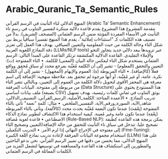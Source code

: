# Arabic_Quranic_Ta_Semantic_Rules
المنهج الدلالي لتاء التأنيث في الرسم القرآني (Arabic Ta’ Semantic Enhancement)
​مقدمة المشروع
​هذا المشروع يقدم قاعدة دلالية مبتكرة لتفسير التناوب في رسم تاء التأنيث في الأسماء المفردة المؤنثة ضمن الرسم العثماني (المصحف الشريف). بدلاً من تصنيف هذه الكلمات كـ "استثناءات إملائية"، يقدم هذا المنهج تفسيراً سياقياً يربط بين شكل التاء وحالة الكلمة من حيث المعلومية والتعيين السياقي. يهدف هذا العمل إلى تعزيز دقة النماذج اللغوية العربية (LLMs/NLP tools) عبر تزويدها ببعد دلالي جديد يتجاوز النحو والإملاء التقليدي.
​القاعدة الدلالية المكتشفة
​ترتكز القاعدة على المبدأ التالي: الرسم العثماني يستخدم شكل التاء ليعكس حالة البيان (المعنى) للكلمة.
• ​التاء المفتوحة (ت): التعيين والتحقق (المعلوم) - تشير إلى أن الكلمة مُعَيَّنة بمرجع محدد أو سياق مُحقق وواقع فعلاً (كالإضافة).
• ​التاء المربوطة (ة): العموم والإبهام (المجهول) - تشير إلى أن الكلمة نكرة، عامة، أو غير مُعَيَّنة، أو أنها مرجوة لم تتحقق بعد.
​ملاحظة منهجية: الإضافة إلى اسم معرفة هي المحفز الأقوى لتحويل دلالة الكلمة من العموم إلى التعيين، وبالتالي تتغير التاء من مربوطة إلى مفتوحة.
​البيانات المرفقة (Data Structure)
​هذا المستودع يحتوي على ملف بيانات أساسي (بصيغة CSV) يوثق التناوب في ثماني كلمات رئيسية، بهدف تسهيل تدريب النماذج.
• ​الأعمدة المتاحة: الكلمة_الأصلية، الرسم_القرآني، التصنيف_الدلالي، شاهد_الآية، السورة_ورقم_الآية، التفسير_الملخص.
• ​مثال: كلمة "نعمة" تأتي بالتاء المفتوحة (نِعْمَتَ) عندما تكون النعمة مُعَيَّنة بحدث محدد (كالألفة)، وتأتي بالتاء المربوطة (نِعْمَة) عندما تكون عامة وغير مُعينة.
​كيفية استخدام هذا الاكتشاف لتطوير نماذج الذكاء الاصطناعي
• ​قاعدة لغوية مُضافة (Rule-Based NLP): يمكن برمجة هذه القاعدة كطبقة تصحيح عليا، تتدخل في سياق تاء التأنيث للتحقق من حالة الإضافة/التعيين وتصحيح التاء إلى مفتوحة في الإخراج النهائي إذا لزم الأمر.
• ​التدريب التكميلي (Fine-Tuning): استخدام مجموعة البيانات المرفقة لإعادة تدريب نماذج اللغة الكبيرة (LLMs) على هذا المنهج الدلالي، مما يحسن من دقتها في تمييز الرسم القرآني.
​نحن ندعو الباحثين والمطورين إلى استكشاف هذه القاعدة والمساهمة في توسيعها لتشمل المزيد من الكلمات المماثلة في الرسم العثماني.
